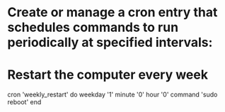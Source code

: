 



# Create or manage a cron entry that schedules commands to run periodically at specified intervals:


# Restart the computer every week
cron 'weekly_restart' do
  weekday '1'
  minute '0'
  hour '0'
  command 'sudo reboot'
end



